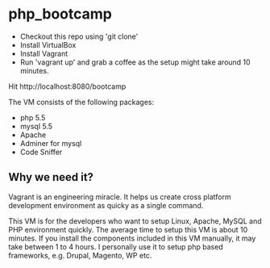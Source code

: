 # php_bootcamp
- Checkout this repo using 'git clone'
- Install VirtualBox
- Install Vagrant
- Run 'vagrant up' and grab a coffee as the setup might take around 10 minutes.

Hit http://localhost:8080/bootcamp

The VM consists of the following packages:
- php 5.5
- mysql 5.5
- Apache 
- Adminer for mysql
- Code Sniffer

## Why we need it?
Vagrant is an engineering miracle. It helps us create cross platform development environment as quicky as a single command.

This VM is for the developers who want to setup Linux, Apache, MySQL and PHP environment quickly. The average time to setup this VM is about 10 minutes. If you install the components included in this VM manually, it may take between 1 to 4 hours. I personally use it to setup php based frameworks, e.g. Drupal, Magento, WP etc.
